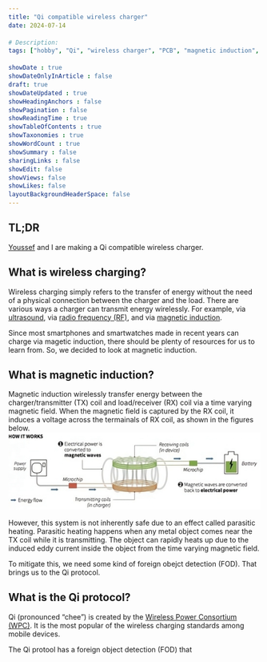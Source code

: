 ```yaml
---
title: "Qi compatible wireless charger"
date: 2024-07-14

# Description: 
tags: ["hobby", "Qi", "wireless charger", "PCB", "magnetic induction", "Altium Designer"]

showDate : true
showDateOnlyInArticle : false
draft: true
showDateUpdated : true
showHeadingAnchors : false
showPagination : false
showReadingTime : true
showTableOfContents : true
showTaxonomies : true 
showWordCount : true
showSummary : false
sharingLinks : false
showEdit: false
showViews: false
showLikes: false
layoutBackgroundHeaderSpace: false
---
```


## TL;DR
[Youssef](https://linkedin.com/in/youssef-chaabani) and I are making a Qi compatible wireless charger. 

## What is wireless charging?
Wireless charging simply refers to the transfer of energy without the need of a physical connection between the charger and the load. There are various ways a charger can transmit energy wirelessly. For example, via [ultrasound](https://phys.org/news/2024-05-ultrasound-wireless-implantable-biomedical-devices.html), via [radio frequency (RF)](https://airfuel.org/airfuel-rf/), and via [magnetic induction](https://www.wirelesspowerconsortium.com/standards/qi-wireless-charging/).

Since most smartphones and smartwatches made in recent years can charge via magetic induction, there should be plenty of resources for us to learn from. So, we decided to look at magnetic induction. 

## What is magnetic induction?
Magnetic induction wirelessly transfer energy between the charger/transmitter (TX) coil and load/receiver (RX) coil via a time varying magnetic field. When the magnetic field is captured by the RX coil, it induces a voltage across the termainals of RX coil, as shown in the figures below. 
![](images/how-it-works.png "Credit: [Thomson Reuters](https://blogs.thomsonreuters.com/answerson/wp-content/uploads/sites/3/2016/06/pdfnews-e1410790372461.jpg)")

However, this system is not inherently safe due to an effect called parasitic heating. Parasitic heating happens when any metal object comes near the TX coil while it is transmitting. The object can rapidly heats up due to the induced eddy current inside the object from the time varying magnetic field. 

To mitigate this, we need some kind of foreign obejct detection (FOD). That brings us to the Qi protocol. 


## What is the Qi protocol?
Qi (pronounced “chee”) is created by the [Wireless Power Consortium (WPC)](https://www.wirelesspowerconsortium.com). It is the most popular of the wireless charging standards among mobile devices. 

The Qi protool has a foreign object detection (FOD) that 




